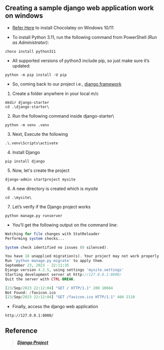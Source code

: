 Creating a sample django web application work on windows
---------------------------------------------------------

*  [Refer Here](https://chocolatey.org/install#individual) to install Chocolatey on Windows 10/11

* To install Python 3.11, run the following command from PowerShell _(Run as Administrator)_:
```
choco install python311
```
* All supported versions of python3 include pip, so just make sure it’s updated:
```
python -m pip install -U pip
```

* So, coming back to our project i.e., [django framework](https://docs.djangoproject.com/en/4.2/intro/tutorial01/)

1. Create a folder anywhere in your local m/c
```
mkdir django-starter
cd .\django-starter\
```

2. Run the following command inside django-starter\
```
python -m venv .venv
```

3. Next, Execute the following
```
.\.venv\Scripts\activate
```

4. Install Django
```
pip install django
```

5. Now, let's create the project
```
django-admin startproject mysite
```

6. A new directory is created which is _mysite_
```
cd .\mysite\
```

7. Let’s verify if the Django project works
```
python manage.py runserver
```

* You’ll get the following output on the command line:

```php
Watching for file changes with StatReloader
Performing system checks...

System check identified no issues (0 silenced).

You have 18 unapplied migration(s). Your project may not work properly until you apply the migrations for app(s): admin, auth, contenttypes, sessions.
Run 'python manage.py migrate' to apply them.
September 23, 2023 - 22:11:35
Django version 4.2.5, using settings 'mysite.settings'
Starting development server at http://127.0.0.1:8000/
Quit the server with CTRL-BREAK.

[23/Sep/2023 22:12:04] "GET / HTTP/1.1" 200 10664
Not Found: /favicon.ico
[23/Sep/2023 22:12:04] "GET /favicon.ico HTTP/1.1" 404 2110
```

* Finally, access the django web application
```
http://127.0.0.1:8000/
```

## Reference

> _**[Django Project](https://docs.djangoproject.com/en/4.2/intro/tutorial01/)**_